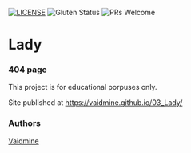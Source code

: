 [![LICENSE](https://img.shields.io/badge/license-MIT-blue.svg?style=flat-square)](https://github.com/belauzas/HTML5-website-template/blob/master/LICENSE.md)
![Gluten Status](https://img.shields.io/badge/Gluten-Free-green.svg)
![PRs Welcome](https://img.shields.io/badge/PRs-welcome-brightgreen.svg)

# Lady
### 404 page


This project is for educational porpuses only. 

Site published at https://vaidmine.github.io/03_Lady/


### Authors
[Vaidmine](https://github.com/vaidmine)
